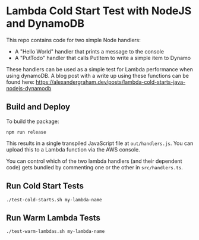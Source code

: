 # Lambda Cold Start Test with NodeJS and DynamoDB

This repo contains code for two simple Node handlers:

- A "Hello World" handler that prints a message to the console
- A "PutTodo" handler that calls PutItem to write a simple item to Dynamo

These handlers can be used as a simple test for Lambda performance when using dynamoDB. A blog post with a write up using these functions can be found here: https://alexandergraham.dev/posts/lambda-cold-starts-java-nodejs-dynamodb

## Build and Deploy

To build the package:

```
npm run release
```

This results in a single transpiled JavaScript file at `out/handlers.js`. You can upload this to a Lambda function via the AWS console.

You can control which of the two lambda handlers (and their dependent code) gets bundled by commenting one or the other in `src/handlers.ts`. 

## Run Cold Start Tests

```
./test-cold-starts.sh my-lambda-name
```

## Run Warm Lambda Tests

```
./test-warm-lambdas.sh my-lambda-name
```